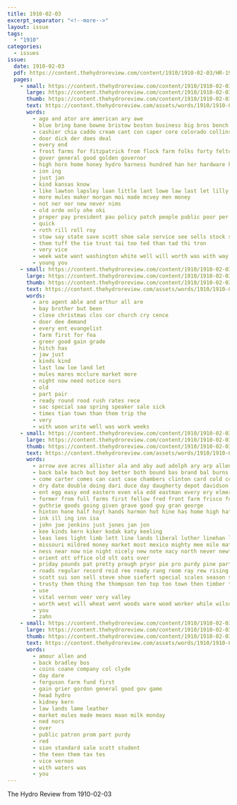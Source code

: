```yaml
---
title: 1910-02-03
excerpt_separator: "<!--more-->"
layout: issue
tags:
  - "1910"
categories:
  - issues
issue:
  date: 1910-02-03
  pdf: https://content.thehydroreview.com/content/1910/1910-02-03/HR-1910-02-03.pdf
  pages:
    - small: https://content.thehydroreview.com/content/1910/1910-02-03/small/HR-1910-02-03-01.jpg
      large: https://content.thehydroreview.com/content/1910/1910-02-03/large/HR-1910-02-03-01.jpg
      thumb: https://content.thehydroreview.com/content/1910/1910-02-03/thumbnails/HR-1910-02-03-01.jpg
      text: https://content.thehydroreview.com/assets/words/1910/1910-02-03/HR-1910-02-03-01.txt
      words:
        - ago and ator are american ary awe
        - blue bring bane bowne bristow boston business big bros bench bank bus better banks been blow buy barn boy blown best
        - cashier chia caddo cream cant con caper core colorado collins cheap chambers char cash casmer columbia come county
        - door dick der does deal
        - every end
        - frost farms for fitzpatrick from flock farm folks forty felton fig
        - gover general good golden governor
        - high horn home honey hydro harness hundred han her hardware has handle
        - ion ing
        - just jan
        - kind kansas know
        - like lawton lapsley loan little lant lowe law last let lilly likes lew lebel land less
        - more mules maker morgan moi made mcvey men money
        - not ner nor new never nims
        - old orde only ohe oki
        - proper pay president pau policy patch people public poor per pelton pope
        - quick
        - roth rill roll roy
        - stow say state save scott shoe sale service see sells stock still sell smooth square six
        - them tuff the tie trust tai too ted than tad thi tron
        - very vice
        - week wate want washington white well will worth was with way
        - young you
    - small: https://content.thehydroreview.com/content/1910/1910-02-03/small/HR-1910-02-03-02.jpg
      large: https://content.thehydroreview.com/content/1910/1910-02-03/large/HR-1910-02-03-02.jpg
      thumb: https://content.thehydroreview.com/content/1910/1910-02-03/thumbnails/HR-1910-02-03-02.jpg
      text: https://content.thehydroreview.com/assets/words/1910/1910-02-03/HR-1910-02-03-02.txt
      words:
        - aro agent able and arthur all are
        - bay brother but been
        - close christmas clos cor church cry cence
        - door dee demand
        - every ent evangelist
        - farm first for fea
        - greer good gain grade
        - hitch has
        - jaw just
        - kinds kind
        - last low loe land let
        - mules mares mcclure market more
        - night now need notice nors
        - old
        - part pair
        - ready round rood rush rates rece
        - sac special saa spring speaker sale sick
        - times tian town than them trip the
        - very
        - with woon write well was work weeks
    - small: https://content.thehydroreview.com/content/1910/1910-02-03/small/HR-1910-02-03-03.jpg
      large: https://content.thehydroreview.com/content/1910/1910-02-03/large/HR-1910-02-03-03.jpg
      thumb: https://content.thehydroreview.com/content/1910/1910-02-03/thumbnails/HR-1910-02-03-03.jpg
      text: https://content.thehydroreview.com/assets/words/1910/1910-02-03/HR-1910-02-03-03.txt
      words:
        - arrow ave acres allister ala and aby aud adolph ary arp allen ake alls arn art all are acre app alo
        - back bale bach but boy better both bound bas brand bal burns busi bone bandy bros bert babe best books brown bob barn ber been bont bui big broadway business butter brother brought bring brood brings benham baby box bene buy bis bottle bank
        - come carter comes can cast case chambers clinton card cold colorado cheap close city cream collins class cattle chi cos cotton chas culler charley cough choice chase crowell church cash citizen crampton clara calendar conway con creek clock colo camera col cee corn course
        - dry date double doing dari duce day daugherty depot davidson death dress
        - ent egg easy end eastern even ela edd eastman every ery elmer east
        - former from full farms first fellow fred front farm frisco fulton fever frank fine for fall fuel face free fruit friends friday france
        - guthrie goods going given grave good guy gran george
        - hinton hone half hoyt hands harmon hot hine has home high hatfield hens hosey handle herndon hubbart him henke hues hunting horse her house hundred hydro hobby how han had
        - ink ill ing inn isa
        - john joe jenkins just jones jan jon
        - kee kinds kern kiker kodak katy keeling
        - leas lees light limb lett line lands liberal luther linehan let lee land linger lines last loan low letter lame lone london lows live like lay
        - missouri mildred money market most mexico mighty mee mile matters mas matter mens man miss mares made mar might meal miller main monday miles mcelfresh mound more mauldin mules moore men many much mor
        - ness near now nie night nicely new note nacy north never newton not
        - orient ott office old olt oats over
        - priday pounds pat pretty prough pryor pie pro purdy pine part plenty place per price pack
        - roads regular record reid ree ready rang room ray rew rising rado rin reason rem rai renew route rob reno rom
        - scott sui son sell steve shoe siefert special scales season smiling second say sul still sun sabin snow soon siri sweeten six sister service south signs stuff span sick supper sugar short sacks springs station stock shade smith sons store standard selling star side sale sper sunday shows state see school she saturday
        - trusty them thing the thompson ten top too town then timber trip tice tell trom trees thi tae try
        - use
        - vital vernon veer very valley
        - worth west will wheat went woods ware wood worker while wilson week write watch work western way win water ward was weeks wiles with wife white want warren wedding world wil why well
        - you
        - zahn
    - small: https://content.thehydroreview.com/content/1910/1910-02-03/small/HR-1910-02-03-04.jpg
      large: https://content.thehydroreview.com/content/1910/1910-02-03/large/HR-1910-02-03-04.jpg
      thumb: https://content.thehydroreview.com/content/1910/1910-02-03/thumbnails/HR-1910-02-03-04.jpg
      text: https://content.thehydroreview.com/assets/words/1910/1910-02-03/HR-1910-02-03-04.txt
      words:
        - amour allen and
        - back bradley bos
        - coins coane company col clyde
        - day dare
        - ferguson farm fund first
        - gain grier gordon general good gov game
        - head hydro
        - kidney kern
        - law lands lame leather
        - market mules made means maan milk monday
        - ned nors
        - over
        - public patron prom part purdy
        - red
        - sion standard sale scott student
        - the teen them tax tes
        - vice vernon
        - with waters was
        - you
---
```


The Hydro Review from 1910-02-03

<!--more-->

